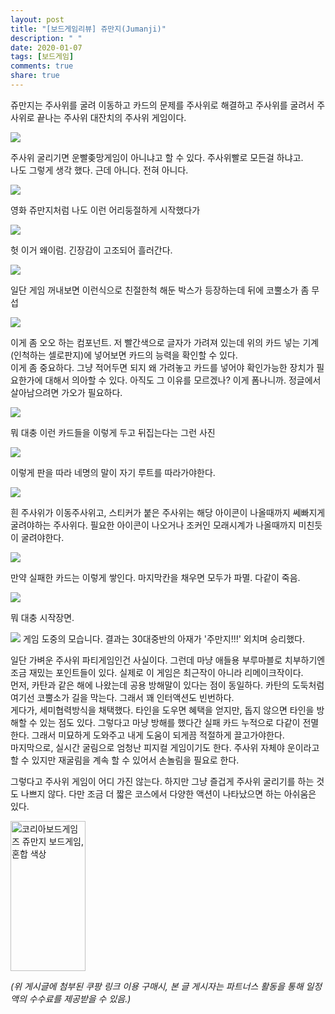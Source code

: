 ```yaml
---
layout: post
title: "[보드게임리뷰] 쥬만지(Jumanji)"
description: " "
date: 2020-01-07
tags: [보드게임]
comments: true
share: true
---
```




쥬만지는 주사위를 굴려 이동하고 카드의 문제를 주사위로 해결하고 주사위를 굴려서 주사위로 끝나는 주사위 대잔치의 주사위 게임이다.

![](https://post-phinf.pstatic.net/MjAxOTA2MDVfMTMz/MDAxNTU5NjYxNDExNjM3.mpkjRoEt827vvLinp7jPq5kgvV6nE9Wx3TOkV8OQPA8g.KsTVkLBX5mcN3eJpb8fHZD36mmL_m6xYh-FBjSFXvJ4g.JPEG/P20190531_122838994_11C65439-BE69-4F89-B057-0787598A57EF.jpg?type=w1200)

주사위 굴리기면 운빨좆망게임이 아니냐고 할 수 있다. 주사위빨로 모든걸 하냐고.  
나도 그렇게 생각 했다. 근데 아니다. 전혀 아니다.

![](https://movie-phinf.pstatic.net/20171127_109/1511748330310l4CF7_JPEG/movie_image.jpg?type=m665_443_2)

영화 쥬만지처럼 나도 이런 어리둥절하게 시작했다가

![](https://movie-phinf.pstatic.net/20171030_4/1509326888631160OE_JPEG/movie_image.jpg?type=m665_443_2)

헛 이거 왜이럼. 긴장감이 고조되어 흘러간다.

![](https://post-phinf.pstatic.net/MjAxOTA2MDVfMzAw/MDAxNTU5NjYxNDExNzE5.9PFJU9J7W9fRbBk4TsIWQrsSWd2Ihm56vVOVkxf2UxAg.U0lAIgnhWz2Kzytl8EaE3f1lxpRjs-sJBX4Nekyr9Swg.JPEG/P20190531_122946466_91B6DDDA-ABBA-4A91-92D9-094644BEC06D.jpg?type=w1200)

일단 게임 꺼내보면 이런식으로 친절한척 해둔 박스가 등장하는데 뒤에 코뿔소가 좀 무섭

![](https://post-phinf.pstatic.net/MjAxOTA2MDVfOTUg/MDAxNTU5NjYxNDExNzM5.dxvk9usSjdJJYLcKSyymCraqgd-vyuBymeOz3aiRAyUg.zJsqY0NZH5KQkG-50qkaiO9kuKaVBqQs6dQUp13ff2Mg.JPEG/P20190531_122932761_7559392F-71E5-41DB-9C16-B3C45B35A2E0.jpg?type=w1200)

이게 좀 오오 하는 컴포넌트. 저 빨간색으로 글자가 가려져 있는데 위의 카드 넣는 기계(인척하는 셀로판지)에 넣어보면 카드의 능력을 확인할 수 있다.  
이게 좀 중요하다. 그냥 적어두면 되지 왜 가려놓고 카드를 넣어야 확인가능한 장치가 필요한가에 대해서 의아할 수 있다. 아직도 그 이유를 모르겠나? 이게 폼나니까. 정글에서 살아남으려면 가오가 필요하다.

![](https://post-phinf.pstatic.net/MjAxOTA2MDVfMjcx/MDAxNTU5NjYxNDExNzUy.Ozs__mn47wZYTLQXzCqG7Onh8pJUe5oru6wcakAm0Vkg.4tDWVNN97GTJUazCZ5ysCzLKycVKy7ymMU2UhhSuf-Eg.JPEG/P20190521_174300331_FF2E2D40-0F9E-4EA6-B751-7A50A7DC1A23.jpg?type=w1200)

뭐 대충 이런 카드들을 이렇게 두고 뒤집는다는 그런 사진

![](https://post-phinf.pstatic.net/MjAxOTA2MDVfODYg/MDAxNTU5NjYxNDExNzQ4.EItLyjKucZYMb6TY09gE-FD5tWh3TfeqHX0rMF_RFrwg.MLw9UPpVm5RUBxuVl5AJDtNa3mK-9fx7Cat_WNybYqAg.JPEG/P20190521_180013088_BAC756B7-E595-4769-8D69-3CAC9B8DEE6D.jpg?type=w1200)

이렇게 판을 따라 네명의 말이 자기 루트를 따라가야한다.

![](https://post-phinf.pstatic.net/MjAxOTA2MDVfODYg/MDAxNTU5NjYxNDExNzMy.y1LJQjrmZAzmteSy5h7AbJicyTfLYyrwJLf0k7EDKh0g.OVr0zq9Ycud9AdUswrXyWhM4updet3sgOdUOgXHHcxIg.JPEG/P20190521_174253525_E1DCE119-21D6-46E8-BFEA-F3C492064B7E.jpg?type=w1200)

흰 주사위가 이동주사위고, 스티커가 붙은 주사위는 해당 아이콘이 나올때까지 쎄빠지게 굴려야하는 주사위다. 필요한 아이콘이 나오거나 조커인 모래시계가 나올때까지 미친듯이 굴려야한다.

![](https://post-phinf.pstatic.net/MjAxOTA2MDVfMTcw/MDAxNTU5NjYxNDEzNTMy.cUEsLLiYCFu41hpX5nHWwEum9BwspJVmgjpGln7Gmkkg.QohwHplE-UaxBMapA2wMKdpnYGBtDCiMZhy8slyn9YYg.JPEG/P20190521_180019527_1BDE523A-813F-4CFC-82B7-87EDA224BE7E.jpg?type=w1200)

만약 실패한 카드는 이렇게 쌓인다. 마지막칸을 채우면 모두가 파멸. 다같이 죽음.

![](https://post-phinf.pstatic.net/MjAxOTA2MDVfNDEg/MDAxNTU5NjYxNDEzMjk4.YF9Ot7TP_YK9jop9up_XTilamJ0igp_W81KqERjrCNcg.FtJY4Fba8YX8NvffnW1ZqW_zflzQwlIl8ogIzATVQJ4g.JPEG/P20190521_174234275_561ACC59-C55F-48AC-A2BF-B2F9C4E2BB55.jpg?type=w1200)

뭐 대충 시작장면.

![](https://post-phinf.pstatic.net/MjAxOTA2MDVfMjIx/MDAxNTU5NjYxNDEzNTI5.lz1-cRCzLBtjS-Om9bBPsXp_rulwdV0T17bMysjOLukg.P4uSzEn_MP3V_STPF4koBmP1OUcFQ0okrOmj5q1bZTQg.JPEG/P20190521_180016224_FAA63689-A936-4ABB-94D1-A8677A2C395E.jpg?type=w1200)
게임 도중의 모습니다. 결과는 30대중반의 아재가 '주만지!!!' 외치며 승리했다.  
  
일단 가벼운 주사위 파티게임인건 사실이다. 그런데 마냥 애들용 부루마블로 치부하기엔 조금 재밌는 포인트들이 있다. 실제로 이 게임은 최근작이 아니라 리메이크작이다.  
먼저, 카탄과 같은 해에 나왔는데 공용 방해말이 있다는 점이 동일하다. 카탄의 도둑처럼 여기선 코뿔소가 길을 막는다. 그래서 꽤 인터액션도 빈번하다.  
게다가, 세미협력방식을 채택했다. 타인을 도우면 혜택을 얻지만, 돕지 않으면 타인을 방해할 수 있는 점도 있다. 그렇다고 마냥 방해를 했다간 실패 카드 누적으로 다같이 전멸한다. 그래서 미묘하게 도와주고 내게 도움이 되게끔 적절하게 끌고가야한다.  
마지막으로, 실시간 굴림으로 엄청난 피지컬 게임이기도 한다. 주사위 자체야 운이라고 할 수 있지만 재굴림을 계속 할 수 있어서 손놀림을 필요로 한다.  
  
그렇다고 주사위 게임이 어디 가진 않는다. 하지만 그냥 즐겁게 주사위 굴리기를 하는 것도 나쁘지 않다. 다만 조금 더 짧은 코스에서 다양한 액션이 나타났으면 하는 아쉬움은 있다.

<a href="https://coupa.ng/bPooLM" target="_blank" referrerpolicy="unsafe-url"><img src="https://static.coupangcdn.com/image/affiliate/banner/167d101a525ecac22853d64afeb7acec@2x.jpg" alt="코리아보드게임즈 쥬만지 보드게임, 혼합 색상" width="120" height="240"></a>

_(위 게시글에 첨부된 쿠팡 링크 이용 구매시, 본 글 게시자는 파트너스 활동을 통해 일정액의 수수료를 제공받을 수 있음.)_